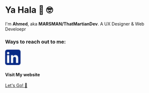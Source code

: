 # Ya Hala :wave: :nerd_face:

I'm __Ahmed__, aka __MARSMAN/ThatMartianDev__.
A UX Designer & Web Develoepr

### Ways to reach out to me:

<a href="https://www.linkedin.com/in/ThatMartianDev" target="_blank">
<img src="/linkedin.svg" style="width:50px; height:50px;">
</a>

#### Visit My website
<a href="https://thatmartiandev.github.io">Let's Go! :rocket:</a>
